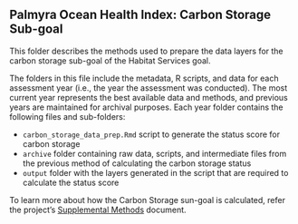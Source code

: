 ## Palmyra Ocean Health Index: Carbon Storage Sub-goal 

This folder describes the methods used to prepare the data layers for the carbon storage sub-goal of the Habitat Services goal. 

The folders in this file include the metadata, R scripts, and data for each assessment year (i.e., the year the assessment was conducted). The most current year represents the best available data and methods, and previous years are maintained for archival purposes. Each year folder contains the following files and sub-folders:  

- `carbon_storage_data_prep.Rmd` script to generate the status score for carbon storage   
- `archive` folder containing raw data, scripts, and intermediate files from the previous method of calculating the carbon storage status   
- `output` folder with the layers generated in the script that are required to calculate the status score    

To learn more about how the Carbon Storage sun-goal is calculated, refer the project’s [Supplemental Methods](https://ohi-4site.github.io/pal-scores/documents/methods-results/Supplement.html) document.    





